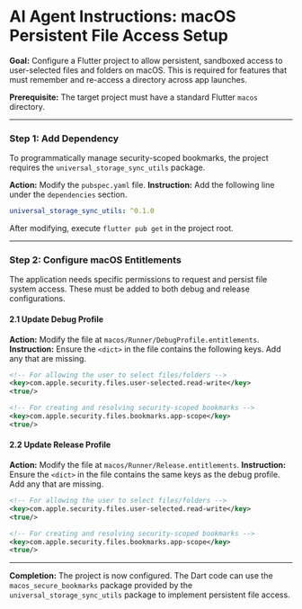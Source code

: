 # AI Agent Instructions: macOS Persistent File Access Setup

**Goal:** Configure a Flutter project to allow persistent, sandboxed access to user-selected files and folders on macOS. This is required for features that must remember and re-access a directory across app launches.

**Prerequisite:** The target project must have a standard Flutter `macos` directory.

---

### Step 1: Add Dependency

To programmatically manage security-scoped bookmarks, the project requires the `universal_storage_sync_utils` package.

**Action:** Modify the `pubspec.yaml` file.
**Instruction:** Add the following line under the `dependencies` section.

```yaml
universal_storage_sync_utils: ^0.1.0
```

After modifying, execute `flutter pub get` in the project root.

---

### Step 2: Configure macOS Entitlements

The application needs specific permissions to request and persist file system access. These must be added to both debug and release configurations.

#### 2.1 Update Debug Profile

**Action:** Modify the file at `macos/Runner/DebugProfile.entitlements`.
**Instruction:** Ensure the `<dict>` in the file contains the following keys. Add any that are missing.

```xml
<!-- For allowing the user to select files/folders -->
<key>com.apple.security.files.user-selected.read-write</key>
<true/>

<!-- For creating and resolving security-scoped bookmarks -->
<key>com.apple.security.files.bookmarks.app-scope</key>
<true/>
```

#### 2.2 Update Release Profile

**Action:** Modify the file at `macos/Runner/Release.entitlements`.
**Instruction:** Ensure the `<dict>` in the file contains the same keys as the debug profile. Add any that are missing.

```xml
<!-- For allowing the user to select files/folders -->
<key>com.apple.security.files.user-selected.read-write</key>
<true/>

<!-- For creating and resolving security-scoped bookmarks -->
<key>com.apple.security.files.bookmarks.app-scope</key>
<true/>
```

---

**Completion:** The project is now configured. The Dart code can use the `macos_secure_bookmarks` package provided by the `universal_storage_sync_utils` package to implement persistent file access.

